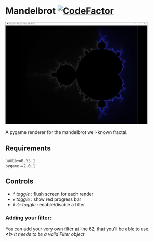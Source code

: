 # Mandelbrot [![CodeFactor](https://www.codefactor.io/repository/github/sigmanificient/mandelbrot/badge)](https://www.codefactor.io/repository/github/sigmanificient/mandelbrot)

<img src="https://github.com/sigmanificient/mandelbrot/blob/master/screenshots/1.png" alt="screenshot" height="320px" width="auto">


A pygame renderer for the mandelbrot well-known fractal.


## Requirements
```
numba~=0.53.1
pygame~=2.0.1
```

## Controls
- `f` *toggle* : flush screen for each render
- `e` *toggle* : show red progress bar
- `0-9`: *toggle* : enable/disable a filter

### Adding your filter:
You can add your very own filter at line 62, that you'll be able to use.
<br>**<!>** *It needs to be a valid Filter object*

